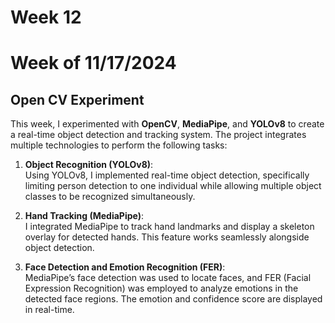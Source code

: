 # Week 12
# Week of 11/17/2024
## Open CV Experiment

This week, I experimented with **OpenCV**, **MediaPipe**, and **YOLOv8** to create a real-time object detection and tracking system. The project integrates multiple technologies to perform the following tasks:

1. **Object Recognition (YOLOv8)**:  
   Using YOLOv8, I implemented real-time object detection, specifically limiting person detection to one individual while allowing multiple object classes to be recognized simultaneously.

2. **Hand Tracking (MediaPipe)**:  
   I integrated MediaPipe to track hand landmarks and display a skeleton overlay for detected hands. This feature works seamlessly alongside object detection.

3. **Face Detection and Emotion Recognition (FER)**:  
   MediaPipe’s face detection was used to locate faces, and FER (Facial Expression Recognition) was employed to analyze emotions in the detected face regions. The emotion and confidence score are displayed in real-time.
